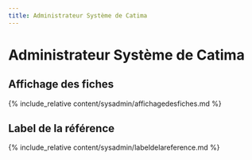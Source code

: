 ```yaml
---
title: Administrateur Système de Catima
---
```


# Administrateur Système de Catima

## Affichage des fiches

{% include_relative content/sysadmin/affichagedesfiches.md %}

## Label de la référence

{% include_relative content/sysadmin/labeldelareference.md %}
